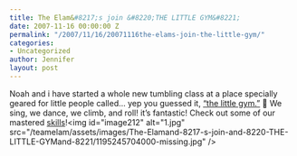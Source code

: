 ```yaml
---
title: The Elam&#8217;s join &#8220;THE LITTLE GYM&#8221;
date: 2007-11-16 00:00:00 Z
permalink: "/2007/11/16/20071116the-elams-join-the-little-gym/"
categories:
- Uncategorized
author: Jennifer
layout: post
---
```


Noah and i have started a whole new tumbling class at a place specially geared for little people called&#8230; yep you guessed it, [&#8220;the little gym.&#8221;](http://www.madcitythree.com/ "http://www.thelittlegym.com/gym/default.aspx?gymid=211") 🙂 We sing, we dance, we climb, and roll! it&#8217;s fantastic! Check out some of our mastered [skills](http://www.madcitythree.com/skills "http://www.flickr.com/photos/jenniferandJennifers_photos/sets/72157603215851281/")!<img id="image212" alt="1.jpg" src="/teamelam/assets/images/The-Elamand-8217-s-join-and-8220-THE-LITTLE-GYMand-8221/1195245704000-missing.jpg" />
